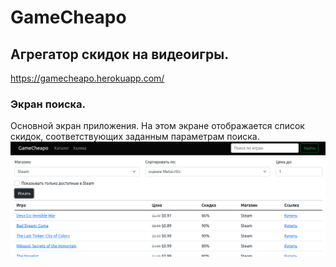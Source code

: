 # GameCheapo

## Агрегатор скидок на видеоигры.

https://gamecheapo.herokuapp.com/

### Экран поиска.
Основной экран приложения. На этом экране отображается список скидок, соответствующих заданным параметрам поиска.
![Экран поиска](https://github.com/AbdrakhmanovT/GameCheapo/blob/master/readme/search.png)

